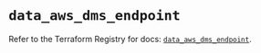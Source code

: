 # `data_aws_dms_endpoint`

Refer to the Terraform Registry for docs: [`data_aws_dms_endpoint`](https://registry.terraform.io/providers/hashicorp/aws/6.13.0/docs/data-sources/dms_endpoint).
